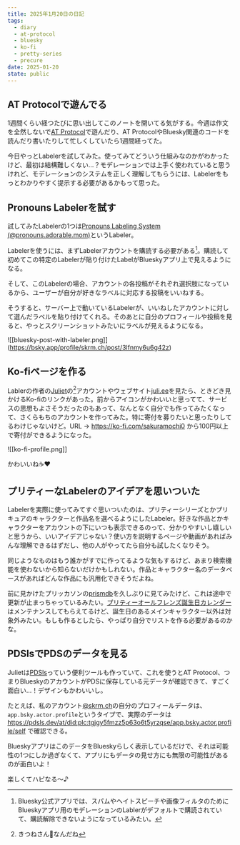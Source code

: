 ```yaml
---
title: 2025年1月20日の日記
tags:
  - diary
  - at-protocol
  - bluesky
  - ko-fi
  - pretty-series
  - precure
date: 2025-01-20
state: public
---
```


## AT Protocolで遊んでる

1週間くらい経つたびに思い出してこのノートを開いてる気がする。今週は作文を全然しないで[AT Protocol](https://ja.wikipedia.org/wiki/AT_Protocol)で遊んだり、AT ProtocolやBluesky関連のコードを読んだり書いたりして忙しくしていたら1週間経ってた。

今日やっとLabelerを試してみた。使ってみてどういう仕組みなのかがわかったけど、最初は結構難しくない…？モデレーションでは上手く使われていると思うけれど、モデレーションのシステムを正しく理解してもらうには、Labelerをもっとわかりやすく提示する必要があるかもって思った。

## Pronouns Labelerを試す

試してみたLabelerの1つは[Pronouns Labeling System (@pronouns.adorable.mom)](https://bsky.app/profile/did:plc:wkoofae5uytcm7bjncmev6n6)というLabeler。

Labelerを使うには、まずLabelerアカウントを購読する必要がある[^1]。購読して初めてこの特定のLabelerが貼り付けたLabelがBlueskyアプリ上で見えるようになる。

そして、このLabelerの場合、アカウントの各投稿がそれぞれ選択肢になっているから、ユーザーが自分が好きなラベルに対応する投稿をいいねする。

そうすると、サーバー上で動いているLabelerが、いいねしたアカウントに対して選んだラベルを貼り付けてくれる。そのあとに自分のプロフィールや投稿を見ると、やっとスクリーンショットみたいにラベルが見えるようになる。

![[bluesky-post-with-labeler.png]]
(https://bsky.app/profile/skrm.ch/post/3lfnmy6u6g42z)

[^1]: Bluesky公式アプリでは、スパムやヘイトスピーチや画像フィルタのためにBlueskyアプリ用のモデレーションのLablerがデフォルトで購読されていて、購読解除できないようになっているみたい。

## Ko-fiページを作る

Lablerの作者の[Juliet](https://bsky.app/profile/juli.ee)の[^2]アカウントやウェブサイト[juli.ee](https://juli.ee)を見たら、ときどき見かけるKo-fiのリンクがあった。前からアイコンがかわいいと思ってて、サービスの思想もよさそうだったのもあって、なんとなく自分でも作ってみたくなって、さくらもちのアカウントを作ってみた。特に寄付を募りたいと思ったりしてるわけじゃないけど。URL → https://ko-fi.com/sakuramochi0 から100円以上で寄付ができるようになった。

![[ko-fi-profile.png]]

かわいいね☕❤️

[^2]: きつねさん🦊なんだね

## プリティーなLabelerのアイデアを思いついた

Labelerを実際に使ってみてすぐ思いついたのは、プリティーシリーズとかプリキュアのキャラクターと作品名を選べるようにしたLabeler。好きな作品とかキャラクターをアカウントの下にいつも表示できるのって、分かりやすいし嬉しいと思うから、いいアイデアじゃない？使い方を説明するページや動画があればみんな理解できるはずだし、他の人がやってたら自分も試したくなりそう。

同じようなものはもう誰かがすでに作ってるような気もするけど、あまり検索機能を使わないから知らないだけかもしれない。作品とキャラクター名のデータベースがあればどんな作品にも汎用化できそうだよね。

前に見かけたプリッカソンの[prismdb](https://github.com/prickathon/prismdb)を久しぶりに見てみたけど、これは途中で更新が止まっちゃっているみたい。[プリティーオールフレンズ誕生日カレンダー](https://github.com/sue445/pretty-all-friends-birthday-calendar)はメンテナンスしてもらえてるけど、誕生日のあるメインキャラクター以外は対象外みたい。もしも作るとしたら、やっぱり自分でリストを作る必要があるのかな。

## PDSlsでPDSのデータを見る

Julietは[PDSls](https://pdsls.dev)っていう便利ツールも作っていて、これを使うとAT Protocol、つまりBlueskyのアカウントがPDSに保存している元データが確認できて、すごく面白い…！デザインもかわいいし。

たとえば、私のアカウント[@skrm.ch](https://bsky.app/profile/skrm.ch)の自分のプロフィールデータは、`app.bsky.actor.profile`というタイプで、実際のデータは https://pdsls.dev/at/did:plc:tgjgy5fmzz5p63o6t5yrzqse/app.bsky.actor.profile/self で確認できる。

BlueskyアプリはこのデータをBlueskyらしく表示しているだけで、それは可能性の1つにしか過ぎなくて、アプリにもデータの見せ方にも無限の可能性があるのが面白いよ！

楽しくてハピなる〜♪

